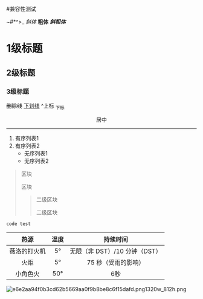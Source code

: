 #兼容性测试

\~\#\*\^\>\_
*斜体*
**粗体**
***斜粗体***
# 1级标题
## 2级标题
### 3级标题
~~删除线~~
<u>下划线</u>
^上标
<sub>下标</sub>
<center>居中</center>

---

1. 有序列表1
2. 有序列表2
    - 无序列表1
    - 无序列表2

> 区块
>
> 区块
>> 二级区块
>>
>> 二级区块

`code test`

|  热源  | 温度 | 持续时间 |
|  :----:  |  :----:  |  :----:  |
| 薇洛的打火机 | 5° | 无限（非 DST）/10 分钟（DST） |
| 火炬 | 5° | 75 秒（受雨的影响） |
| 小角色火 | 50° | 6秒 |

![e6e2aa94f0b3cd62b5669aa0f9b8be8c6f15dafd.png1320w_812h.png](http://img.fireleaves.cn/Article/a20fba06bdc6049e5ede7c463dd48eb5.png)
